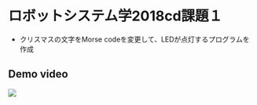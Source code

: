 # ロボットシステム学2018cd課題１

* クリスマスの文字をMorse codeを変更して、LEDが点灯するプログラムを作成


## Demo video

[![](https://youtu.be/QxLM9z5V86M?t=7)](https://www.youtube.com/watch?v=QxLM9z5V86M&feature=youtu.be)
